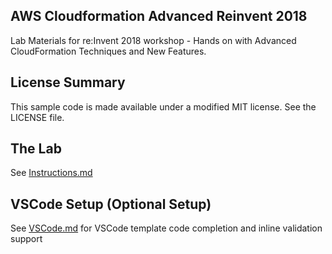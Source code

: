 ## AWS Cloudformation Advanced Reinvent 2018

Lab Materials for re:Invent 2018 workshop - Hands on with Advanced CloudFormation Techniques and New Features.

## License Summary

This sample code is made available under a modified MIT license. See the LICENSE file.

## The Lab

See [Instructions.md](Instructions.md)

## VSCode Setup (Optional Setup)

See [VSCode.md](VSCode.md) for VSCode template code completion and inline validation support 
